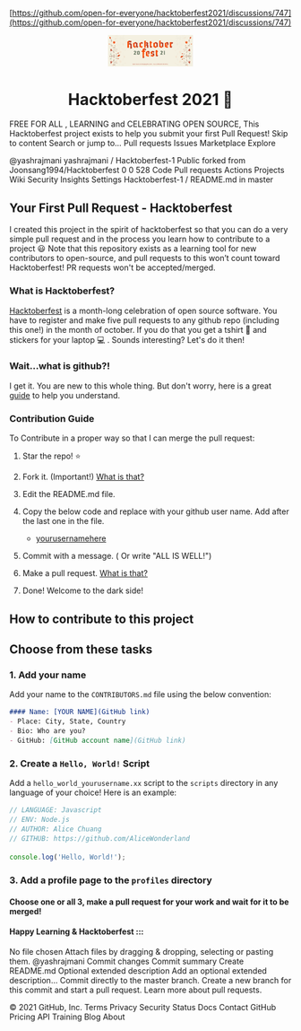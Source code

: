 [https://github.com/open-for-everyone/hacktoberfest2021/discussions/747](https://github.com/open-for-everyone/hacktoberfest2021/discussions/747)

<p align="center">
    <a href="https://hacktoberfest.digitalocean.com/">
        <img src="logo.png" width="30%">
    </a>
</p>

<h1 align="center"> Hacktoberfest 2021 🎉</h1>
 FREE FOR ALL , LEARNING and CELEBRATING OPEN SOURCE, This Hacktoberfest project exists to help you submit your first Pull Request!
Skip to content
Search or jump to…
Pull requests
Issues
Marketplace
Explore
 
@yashrajmani 
yashrajmani
/
Hacktoberfest-1
Public
forked from Joonsang1994/Hacktoberfest
0
0
528
Code
Pull requests
Actions
Projects
Wiki
Security
Insights
Settings
Hacktoberfest-1
/
README.md
in
master
 



## Your First Pull Request - Hacktoberfest
I created this project in the spirit of hacktoberfest so that you can do a very simple pull request and in the process you learn how to contribute to a project :smiley:
Note that this repository exists as a learning tool for new contributors to open-source, and pull requests to this won’t count toward Hacktoberfest! PR requests won't be accepted/merged.

### What is Hacktoberfest?
[Hacktoberfest](https://hacktoberfest.digitalocean.com/) is a month-long celebration of open source software. You have to register and make five pull requests to any github repo (including this one!) in the month of october. If you do that you get a tshirt :tshirt: and stickers for your laptop :computer: . Sounds interesting? Let's do it then!

### Wait...what is github?!

I get it. You are new to this whole thing. But don't worry, here is a great [guide](https://guides.github.com/activities/hello-world/) to help you understand.

### Contribution Guide

To Contribute in a proper way so that I can merge the pull request:

1. Star the repo! :star:

2. Fork it. (Important!) [What is that?](https://help.github.com/articles/fork-a-repo/)

3. Edit the README.md file.

4. Copy the below code and replace with your github user name. Add after the last one in the file.

   * [yourusernamehere](https://github.com/yourusernamehere)

5. Commit with a message. ( Or write "ALL IS WELL!") 

6. Make a pull request. [What is that?](https://help.github.com/articles/creating-a-pull-request-from-a-fork/)

7. Done! Welcome to the dark side!


## How to contribute to this project
## Choose from these tasks
### 1. Add your name
Add your name to the `CONTRIBUTORS.md` file using the below convention:

```markdown
#### Name: [YOUR NAME](GitHub link)
- Place: City, State, Country
- Bio: Who are you?
- GitHub: [GitHub account name](GitHub link)
```


### 2. Create a `Hello, World!` Script
Add a `hello_world_yourusername.xx` script to the `scripts` directory in any language of your choice! Here is an example:

```Javascript
// LANGUAGE: Javascript
// ENV: Node.js
// AUTHOR: Alice Chuang
// GITHUB: https://github.com/AliceWonderland

console.log('Hello, World!');

```


### 3. Add a profile page to the `profiles` directory



#### Choose one or all 3, make a pull request for your work and wait for it to be merged!

#### Happy Learning & Hacktoberfest :::
No file chosen
Attach files by dragging & dropping, selecting or pasting them.
@yashrajmani
Commit changes
Commit summary
Create README.md
Optional extended description
Add an optional extended description…
 Commit directly to the master branch.
 Create a new branch for this commit and start a pull request. Learn more about pull requests.
 
© 2021 GitHub, Inc.
Terms
Privacy
Security
Status
Docs
Contact GitHub
Pricing
API
Training
Blog
About
